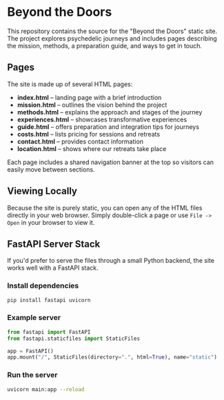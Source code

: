 # Beyond the Doors

This repository contains the source for the "Beyond the Doors" static site. The project explores psychedelic journeys and includes pages describing the mission, methods, a preparation guide, and ways to get in touch.

## Pages

The site is made up of several HTML pages:

- **index.html** – landing page with a brief introduction
- **mission.html** – outlines the vision behind the project
- **methods.html** – explains the approach and stages of the journey
- **experiences.html** – showcases transformative experiences
- **guide.html** – offers preparation and integration tips for journeys
- **costs.html** – lists pricing for sessions and retreats
- **contact.html** – provides contact information
- **location.html** – shows where our retreats take place

Each page includes a shared navigation banner at the top so visitors can easily move between sections.

## Viewing Locally

Because the site is purely static, you can open any of the HTML files directly in your web browser. Simply double-click a page or use `File -> Open` in your browser to view it.

## FastAPI Server Stack

If you'd prefer to serve the files through a small Python backend, the site works well with a FastAPI stack.

### Install dependencies

```bash
pip install fastapi uvicorn
```

### Example server

```python
from fastapi import FastAPI
from fastapi.staticfiles import StaticFiles

app = FastAPI()
app.mount("/", StaticFiles(directory=".", html=True), name="static")
```

### Run the server

```bash
uvicorn main:app --reload
```
